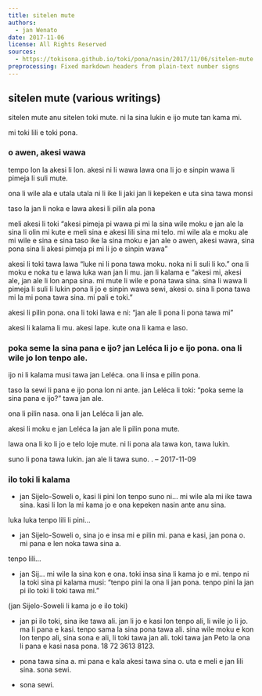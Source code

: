 ```yaml
---
title: sitelen mute
authors:
  - jan Wenato
date: 2017-11-06
license: All Rights Reserved
sources:
  - https://tokisona.github.io/toki/pona/nasin/2017/11/06/sitelen-mute.html
preprocessing: Fixed markdown headers from plain-text number signs
---
```


## sitelen mute (various writings)

sitelen mute anu sitelen toki mute. ni la sina lukin e ijo mute tan kama mi.

mi toki lili e toki pona.

### o awen, akesi wawa

tempo lon la akesi li lon. akesi ni li wawa lawa ona li jo e sinpin wawa li pimeja li suli mute.

ona li wile ala e utala utala ni li ike li jaki jan li kepeken e uta sina tawa monsi

taso la jan li noka e lawa akesi li pilin ala pona

meli akesi li toki “akesi pimeja pi wawa pi mi la sina wile moku e jan ale la sina li olin mi kute e meli sina e akesi lili sina mi telo. mi wile ala e moku ale mi wile e sina e sina taso ike la sina moku e jan ale o awen, akesi wawa, sina pona sina li akesi pimeja pi mi li jo e sinpin wawa”

akesi li toki tawa lawa “luke ni li pona tawa moku. noka ni li suli li ko.” ona li moku e noka tu e lawa luka wan jan li mu. jan li kalama e “akesi mi, akesi ale, jan ale li lon anpa sina. mi mute li wile e pona tawa sina. sina li wawa li pimeja li suli li lukin pona li jo e sinpin wawa sewi, akesi o. sina li pona tawa mi la mi pona tawa sina. mi pali e toki.”

akesi li pilin pona. ona li toki lawa e ni: “jan ale li pona li pona tawa mi”

akesi li kalama li mu. akesi lape. kute ona li kama e laso.

### poka seme la sina pana e ijo? jan Leléca li jo e ijo pona. ona li wile jo lon tenpo ale.

ijo ni li kalama musi tawa jan Leléca. ona li insa e pilin pona.

taso la sewi li pana e ijo pona lon ni ante. jan Leléca li toki: “poka seme la sina pana e ijo?” tawa jan ale.

ona li pilin nasa. ona li jan Leléca li jan ale.

akesi li moku e jan Leléca la jan ale li pilin pona mute.

lawa ona li ko li jo e telo loje mute. ni li pona ala tawa kon, tawa lukin.

suno li pona tawa lukin. jan ale li tawa suno. . – 2017-11-09

### ilo toki li kalama

* jan Sijelo-Soweli o, kasi li pini lon tenpo suno ni… mi wile ala mi ike tawa sina. kasi li lon la mi kama jo e ona kepeken nasin ante anu sina.

luka luka tenpo lili li pini…

* jan Sijelo-Soweli o, sina jo e insa mi e pilin mi. pana e kasi, jan pona o. mi pana e len noka tawa sina a.

tenpo lili…

* jan Sij… mi wile la sina kon e ona. toki insa sina li kama jo e mi. tenpo ni la toki sina pi kalama musi: “tenpo pini la ona li jan pona. tenpo pini la jan pi ilo toki li toki tawa mi.”

(jan Sijelo-Soweli li kama jo e ilo toki)

* jan pi ilo toki, sina ike tawa ali. jan li jo e kasi lon tenpo ali, li wile jo li jo. ma li pana e kasi. tenpo sama la sina pona tawa ali. sina wile moku e kon lon tenpo ali, sina sona e ali, li toki tawa jan ali. toki tawa jan Peto la ona li pana e kasi nasa pona. 18 72 3613 8123.

* pona tawa sina a. mi pana e kala akesi tawa sina o. uta e meli e jan lili sina. sona sewi.

* sona sewi.
